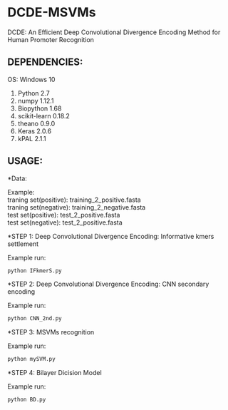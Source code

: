 # DCDE-MSVMs
DCDE: An Efficient Deep Convolutional Divergence Encoding Method for Human Promoter Recognition

## DEPENDENCIES:

OS: Windows 10

1. Python 2.7
2. numpy 1.12.1
3. Biopython 1.68
4. scikit-learn 0.18.2
5. theano 0.9.0
6. Keras 2.0.6
7. kPAL 2.1.1

## USAGE:

*Data:

Example:<br>
  traning set(positive):  training_2_positive.fasta<br>
  traning set(negative):  training_2_negative.fasta<br>
  test set(positive): test_2_positive.fasta<br>
  test set(negative): test_2_positive.fasta<br>
  
*STEP 1:  Deep Convolutional Divergence Encoding: Informative kmers settlement

Example run:<br>
```Bash
python IFkmerS.py
```

*STEP 2:  Deep Convolutional Divergence Encoding: CNN secondary encoding

Example run:<br>
```Bash
python CNN_2nd.py
```

*STEP 3:  MSVMs recognition
  
Example run:<br>
```Bash
python mySVM.py
```

*STEP 4:  Bilayer Dicision Model

Example run:<br>
```Bash
python BD.py
```
